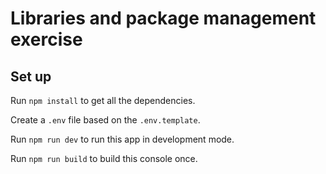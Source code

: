 # Libraries and package management exercise

## Set up

Run `npm install` to get all the dependencies. 

Create a `.env` file based on the `.env.template`.

Run `npm run dev` to run this app in development mode.

Run `npm run build` to build this console once.